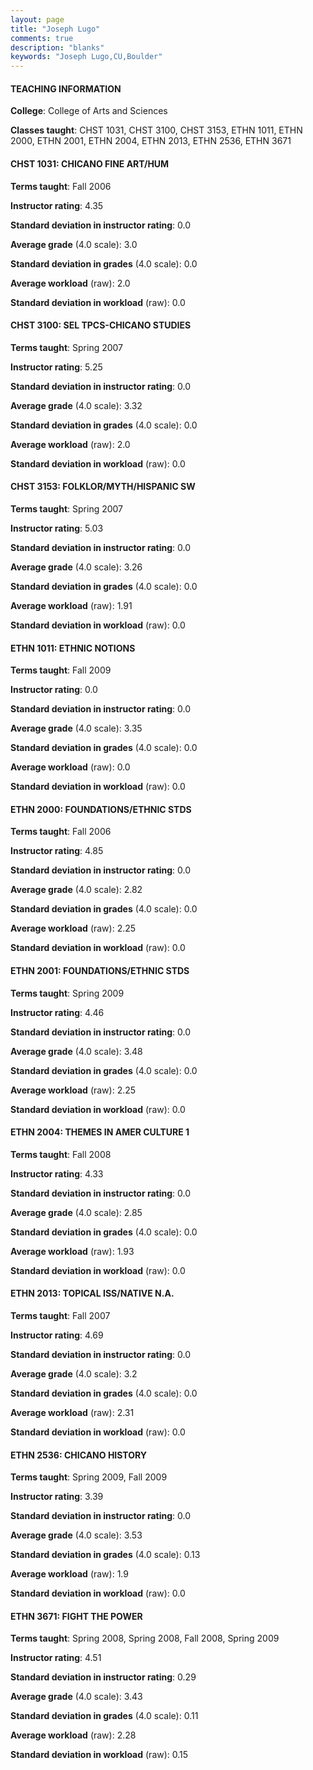 ```yaml
---
layout: page
title: "Joseph Lugo" 
comments: true
description: "blanks"
keywords: "Joseph Lugo,CU,Boulder"
---
```

<head>
<script src="https://ajax.googleapis.com/ajax/libs/jquery/2.1.3/jquery.min.js"></script>
<script src="https://dl.dropboxusercontent.com/s/pc42nxpaw1ea4o9/highcharts.js?dl=0"></script>
<!-- <script src="../assets/js/highcharts.js"></script> -->
<style type="text/css">@font-face {
	font-family: "Bebas Neue";
	src: url(https://www.filehosting.org/file/details/544349/BebasNeue Regular.otf) format("opentype");
	}
	h1.Bebas { 
		font-family: "Bebas Neue", Verdana, Tahoma;
	}
</style>
</head>
	   
#### TEACHING INFORMATION

**College**: College of Arts and Sciences

**Classes taught**: CHST 1031, CHST 3100, CHST 3153, ETHN 1011, ETHN 2000, ETHN 2001, ETHN 2004, ETHN 2013, ETHN 2536, ETHN 3671

#### CHST 1031: CHICANO FINE ART/HUM

**Terms taught**: Fall 2006

**Instructor rating**: 4.35

**Standard deviation in instructor rating**: 0.0

**Average grade** (4.0 scale): 3.0

**Standard deviation in grades** (4.0 scale): 0.0

**Average workload** (raw): 2.0

**Standard deviation in workload** (raw): 0.0

#### CHST 3100: SEL TPCS-CHICANO STUDIES

**Terms taught**: Spring 2007

**Instructor rating**: 5.25

**Standard deviation in instructor rating**: 0.0

**Average grade** (4.0 scale): 3.32

**Standard deviation in grades** (4.0 scale): 0.0

**Average workload** (raw): 2.0

**Standard deviation in workload** (raw): 0.0

#### CHST 3153: FOLKLOR/MYTH/HISPANIC SW

**Terms taught**: Spring 2007

**Instructor rating**: 5.03

**Standard deviation in instructor rating**: 0.0

**Average grade** (4.0 scale): 3.26

**Standard deviation in grades** (4.0 scale): 0.0

**Average workload** (raw): 1.91

**Standard deviation in workload** (raw): 0.0

#### ETHN 1011: ETHNIC NOTIONS

**Terms taught**: Fall 2009

**Instructor rating**: 0.0

**Standard deviation in instructor rating**: 0.0

**Average grade** (4.0 scale): 3.35

**Standard deviation in grades** (4.0 scale): 0.0

**Average workload** (raw): 0.0

**Standard deviation in workload** (raw): 0.0

#### ETHN 2000: FOUNDATIONS/ETHNIC STDS

**Terms taught**: Fall 2006

**Instructor rating**: 4.85

**Standard deviation in instructor rating**: 0.0

**Average grade** (4.0 scale): 2.82

**Standard deviation in grades** (4.0 scale): 0.0

**Average workload** (raw): 2.25

**Standard deviation in workload** (raw): 0.0

#### ETHN 2001: FOUNDATIONS/ETHNIC STDS

**Terms taught**: Spring 2009

**Instructor rating**: 4.46

**Standard deviation in instructor rating**: 0.0

**Average grade** (4.0 scale): 3.48

**Standard deviation in grades** (4.0 scale): 0.0

**Average workload** (raw): 2.25

**Standard deviation in workload** (raw): 0.0

#### ETHN 2004: THEMES IN AMER CULTURE 1

**Terms taught**: Fall 2008

**Instructor rating**: 4.33

**Standard deviation in instructor rating**: 0.0

**Average grade** (4.0 scale): 2.85

**Standard deviation in grades** (4.0 scale): 0.0

**Average workload** (raw): 1.93

**Standard deviation in workload** (raw): 0.0

#### ETHN 2013: TOPICAL ISS/NATIVE N.A.

**Terms taught**: Fall 2007

**Instructor rating**: 4.69

**Standard deviation in instructor rating**: 0.0

**Average grade** (4.0 scale): 3.2

**Standard deviation in grades** (4.0 scale): 0.0

**Average workload** (raw): 2.31

**Standard deviation in workload** (raw): 0.0

#### ETHN 2536: CHICANO HISTORY

**Terms taught**: Spring 2009, Fall 2009

**Instructor rating**: 3.39

**Standard deviation in instructor rating**: 0.0

**Average grade** (4.0 scale): 3.53

**Standard deviation in grades** (4.0 scale): 0.13

**Average workload** (raw): 1.9

**Standard deviation in workload** (raw): 0.0

#### ETHN 3671: FIGHT THE POWER

**Terms taught**: Spring 2008, Spring 2008, Fall 2008, Spring 2009

**Instructor rating**: 4.51

**Standard deviation in instructor rating**: 0.29

**Average grade** (4.0 scale): 3.43

**Standard deviation in grades** (4.0 scale): 0.11

**Average workload** (raw): 2.28

**Standard deviation in workload** (raw): 0.15

